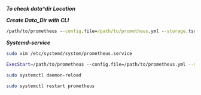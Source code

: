 **_To check data^dir Location_**


**_Create Data_Dir with CLI_**

```cmd
/path/to/prometheus --config.file=/path/to/prometheus.yml --storage.tsdb.path=/path/to/custom_data_directory
```

**_Systemd-service_**

```bash
sudo vim /etc/systemd/system/prometheus.service
```
```bash
ExecStart=/path/to/prometheus --config.file=/path/to/prometheus.yml --storage.tsdb.path=/path/to/custom_data_directory
```

```bash
sudo systemctl daemon-reload
```
```bash
sudo systemctl restart prometheus
```
